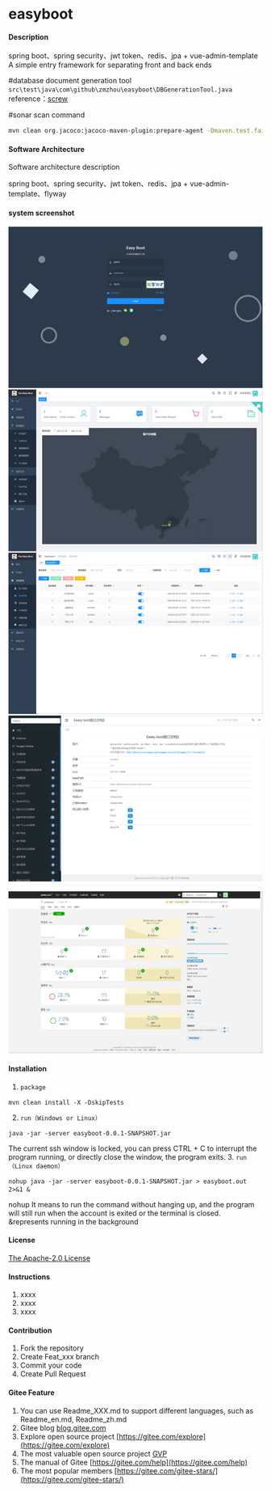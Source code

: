 # easyboot

#### Description
spring boot、spring security、jwt token、redis、jpa + vue-admin-template A simple entry framework for separating front and back ends

#database document generation tool
`src\test\java\com\github\zmzhou\easyboot\DBGenerationTool.java`    
reference：[screw](https://gitee.com/leshalv/screw/tree/master/)

#sonar scan command
```bash
mvn clean org.jacoco:jacoco-maven-plugin:prepare-agent -Dmaven.test.failure.ignore=true install sonar:sonar -X
```
#### Software Architecture
Software architecture description

spring boot、spring security、jwt token、redis、jpa + vue-admin-template、flyway
#### system screenshot

![login page](docs/login.png)
![dashboard](docs/dashboard.png)
![role management](docs/role.png)
![swagger+knife4j Interface Documentation](docs/doc.png)

![sonar scan report](docs/sonar.png)

#### Installation
1. `package`
```
mvn clean install -X -DskipTests
```
2. `run（Windows or Linux）`
```
java -jar -server easyboot-0.0.1-SNAPSHOT.jar
```
The current ssh window is locked, you can press CTRL + C to interrupt the program running, or directly close the window, the program exits.
3. `run（Linux daemon）`
```
nohup java -jar -server easyboot-0.0.1-SNAPSHOT.jar > easyboot.out 2>&1 &
```
nohup It means to run the command without hanging up, and the program will still run when the account is exited or the terminal is closed.
&represents running in the background


#### License
[The Apache-2.0 License](http://www.apache.org/licenses/LICENSE-2.0)

#### Instructions

1.  xxxx
2.  xxxx
3.  xxxx

#### Contribution

1.  Fork the repository
2.  Create Feat_xxx branch
3.  Commit your code
4.  Create Pull Request


#### Gitee Feature

1.  You can use Readme\_XXX.md to support different languages, such as Readme\_en.md, Readme\_zh.md
2.  Gitee blog [blog.gitee.com](https://blog.gitee.com)
3.  Explore open source project [https://gitee.com/explore](https://gitee.com/explore)
4.  The most valuable open source project [GVP](https://gitee.com/gvp)
5.  The manual of Gitee [https://gitee.com/help](https://gitee.com/help)
6.  The most popular members  [https://gitee.com/gitee-stars/](https://gitee.com/gitee-stars/)
